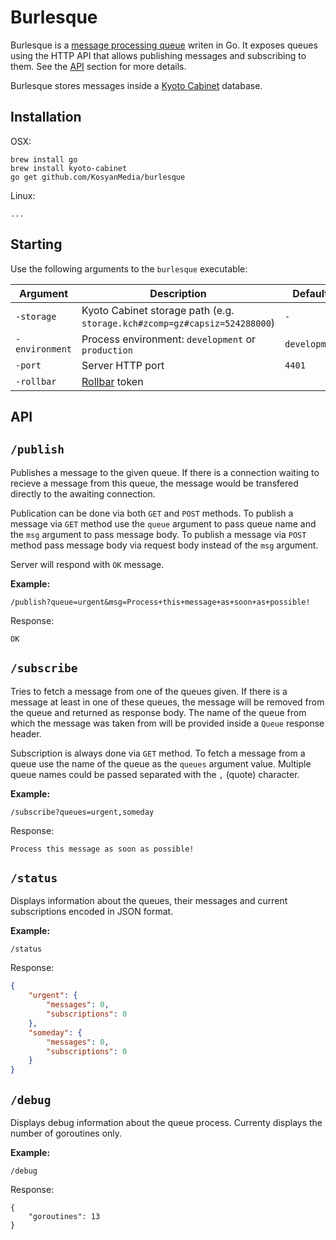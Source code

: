 # Burlesque

Burlesque is a [message processing queue](http://en.wikipedia.org/wiki/Message_queue) writen in Go. It exposes queues using the HTTP API that allows publishing messages and subscribing to them. See the [API](#API) section for more details.

Burlesque stores messages inside a [Kyoto Cabinet](http://fallabs.com/kyotocabinet/) database.

## Installation

OSX:
```
brew install go
brew install kyoto-cabinet
go get github.com/KosyanMedia/burlesque
```

Linux:
```
...
```

## Starting

Use the following arguments to the `burlesque` executable:

| Argument | Description | Defaults |
| -------- | ----------- | -------- |
| `-storage` | Kyoto Cabinet storage path (e.g. `storage.kch#zcomp=gz#capsiz=524288000`) | `-` |
| `-environment` | Process environment: `development` or `production` | `development` |
| `-port` | Server HTTP port | `4401` |
| `-rollbar` | [Rollbar](https://rollbar.com/) token | ||

## API

## `/publish`

Publishes a message to the given queue. If there is a connection waiting to recieve a message from this queue, the message would be transfered directly to the awaiting connection.

Publication can be done via both `GET` and `POST` methods. To publish a message via `GET` method use the `queue` argument to pass queue name and the `msg` argument to pass message body. To publish a message via `POST` method pass message body via request body instead of the `msg` argument.

Server will respond with `OK` message.

**Example:**
```
/publish?queue=urgent&msg=Process+this+message+as+soon+as+possible!
```
Response:
```
OK
```

## `/subscribe`

Tries to fetch a message from one of the queues given. If there is a message at least in one of these queues, the message will be removed from the queue and returned as response body. The name of the queue from which the message was taken from will be provided inside a `Queue` response header.

Subscription is always done via `GET` method. To fetch a message from a queue use the name of the queue as the `queues` argument value. Multiple queue names could be passed separated with the `,` (quote) character.

**Example:**
```
/subscribe?queues=urgent,someday
```
Response:
```
Process this message as soon as possible!
```

## `/status`

Displays information about the queues, their messages and current subscriptions encoded in JSON format.

**Example:**
```
/status
```
Response:
```json
{
	"urgent": {
		"messages": 0,
		"subscriptions": 0
	},
	"someday": {
		"messages": 0,
		"subscriptions": 0
	}
}
```

## `/debug`

Displays debug information about the queue process. Currenty displays the number of goroutines only.

**Example:**
```
/debug
```
Response:
```
{
	"goroutines": 13
}
```